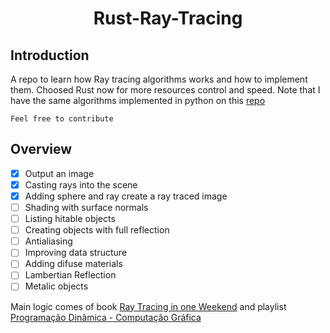 <h1 align="center">Rust-Ray-Tracing</h1>

## Introduction
A repo to learn how Ray tracing algorithms works and how to implement them. 
Choosed Rust now for more resources control and speed. Note that I have the same algorithms implemented in python on this [repo](https://github.com/peterhttps/Python-Ray-Tracing)

`Feel free to contribute`

## Overview
- [x] Output an image
- [x] Casting rays into the scene
- [x] Adding sphere and ray create a ray traced image
- [ ] Shading with surface normals
- [ ] Listing hitable objects
- [ ] Creating objects with full reflection
- [ ] Antialiasing
- [ ] Improving data structure
- [ ] Adding difuse materials
- [ ] Lambertian Reflection
- [ ] Metalic objects

Main logic comes of book [Ray Tracing in one Weekend](https://raytracing.github.io/books/RayTracingInOneWeekend.html) and playlist [Programação Dinâmica - Computação Gráfica](https://www.youtube.com/playlist?list=PL5TJqBvpXQv5zNlgvgH2HGuhZHpnkT3oo)
